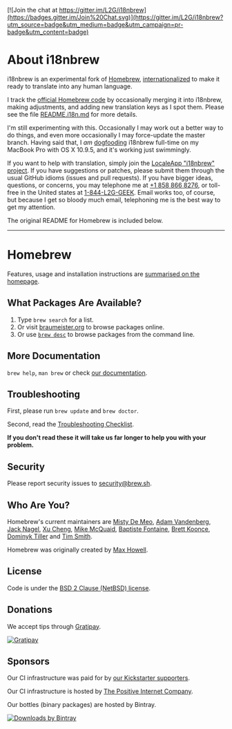 [![Join the chat at https://gitter.im/L2G/i18nbrew](https://badges.gitter.im/Join%20Chat.svg)](https://gitter.im/L2G/i18nbrew?utm_source=badge&utm_medium=badge&utm_campaign=pr-badge&utm_content=badge)

# About i18nbrew

i18nbrew is an experimental fork of [Homebrew](http://brew.sh),
[internationalized](https://en.wikipedia.org/wiki/Internationalization_and_localization)
to make it ready to translate into any human language.

I track the [official Homebrew code](https://github.com/Homebrew/homebrew/) by
occasionally merging it into i18nbrew, making adjustments, and adding new
translation keys as I spot them.  Please see the file [README.i18n.md](README.i18n.md)
for more details.

I'm still experimenting with this.  Occasionally I may work out a better way to do
things, and even more occasionally I may force-update the master branch.
Having said that, I _am_
[dogfooding](https://en.wikipedia.org/wiki/Eating_your_own_dog_food) i18nbrew
full-time on my MacBook Pro with OS X 10.9.5, and it's working just swimmingly.

If you want to help with translation, simply join the [LocaleApp "i18nbrew"
project](http://www.localeapp.com/projects/7650).  If you have suggestions or
patches, please submit them through the usual GitHub idioms (issues and pull
requests).  If you have bigger ideas, questions, or concerns, you may telephone
me at [+1 858 866 8276](tel:+1-858-866-8276), or toll-free in the United states
at [1-844-L2G-GEEK](tel:+1-844-524-4335).  Email works too, of course, but
because I get so bloody much email, telephoning me is the best way to get my
attention.

The original README for Homebrew is included below.

----

# Homebrew
Features, usage and installation instructions are [summarised on the homepage](http://brew.sh).

## What Packages Are Available?
1. Type `brew search` for a list.
2. Or visit [braumeister.org](http://braumeister.org) to browse packages online.
3. Or use [`brew desc`](https://github.com/telemachus/homebrew-desc) to browse packages from the command line.

## More Documentation
`brew help`, `man brew` or check [our documentation](https://github.com/Homebrew/homebrew/tree/master/share/doc/homebrew#readme).

## Troubleshooting
First, please run `brew update` and `brew doctor`.

Second, read the [Troubleshooting Checklist](https://github.com/Homebrew/homebrew/blob/master/share/doc/homebrew/Troubleshooting.md#troubleshooting).

**If you don't read these it will take us far longer to help you with your problem.**

## Security
Please report security issues to security@brew.sh.

## Who Are You?
Homebrew's current maintainers are [Misty De Meo](https://github.com/mistydemeo), [Adam Vandenberg](https://github.com/adamv), [Jack Nagel](https://github.com/jacknagel), [Xu Cheng](https://github.com/xu-cheng), [Mike McQuaid](https://github.com/mikemcquaid), [Baptiste Fontaine](https://github.com/bfontaine), [Brett Koonce](https://github.com/asparagui), [Dominyk Tiller](https://github.com/DomT4) and [Tim Smith](https://github.com/tdsmith).

Homebrew was originally created by [Max Howell](https://github.com/mxcl).

## License
Code is under the [BSD 2 Clause (NetBSD) license](https://github.com/Homebrew/homebrew/tree/master/LICENSE.txt).

## Donations
We accept tips through [Gratipay](https://gratipay.com/Homebrew/).

[![Gratipay](https://img.shields.io/gratipay/Homebrew.svg?style=flat)](https://gratipay.com/Homebrew/)

## Sponsors
Our CI infrastructure was paid for by [our Kickstarter supporters](https://github.com/Homebrew/homebrew/blob/master/SUPPORTERS.md).

Our CI infrastructure is hosted by [The Positive Internet Company](http://www.positive-internet.com).

Our bottles (binary packages) are hosted by Bintray.

[![Downloads by Bintray](https://bintray.com/docs/images/downloads_by_bintray_96.png)](https://bintray.com/homebrew)
